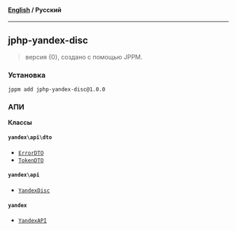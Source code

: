 #### [English](README.md) / **Русский**

---

## jphp-yandex-disc
> версия {0}, создано с помощью JPPM.


### Установка
```
jppm add jphp-yandex-disc@1.0.0
```

### АПИ
**Классы**

#### `yandex\api\dto`

- [`ErrorDTO`](https://github.com/silentdeath76/jphp-yandex-disc/blob/master/api-docs/classes/yandex/api/dto/ErrorDTO.ru.md)
- [`TokenDTO`](https://github.com/silentdeath76/jphp-yandex-disc/blob/master/api-docs/classes/yandex/api/dto/TokenDTO.ru.md)

#### `yandex\api`

- [`YandexDisc`](https://github.com/silentdeath76/jphp-yandex-disc/blob/master/api-docs/classes/yandex/api/YandexDisc.ru.md)

#### `yandex`

- [`YandexAPI`](https://github.com/silentdeath76/jphp-yandex-disc/blob/master/api-docs/classes/yandex/YandexAPI.ru.md)